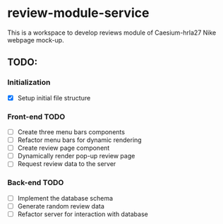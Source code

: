 # review-module-service

This is a workspace to develop reviews module of Caesium-hrla27 Nike webpage mock-up.

## TODO:

### Initialization

- [x] Setup initial file structure

### Front-end TODO

- [ ] Create three menu bars components
- [ ] Refactor menu bars for dynamic rendering
- [ ] Create review page component
- [ ] Dynamically render pop-up review page
- [ ] Request review data to the server

### Back-end TODO

- [ ] Implement the database schema
- [ ] Generate random review data
- [ ] Refactor server for interaction with database